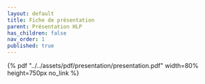 ```yaml
---
layout: default
title: Fiche de présentation
parent: Présentation HLP
has_children: false
nav_order: 1
published: true
---
```


{% pdf "../../assets/pdf/presentation/presentation.pdf" width=80% height=750px no_link %}
